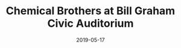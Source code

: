 ---
date: '2019-05-17'
artist: Chemical Brothers
festival: ''
venue: Bill Graham Civic Auditorium
city: San Francisco
state: CA
country: USA
price: unknown
solo: 'Yes'
title: Chemical Brothers at Bill Graham Civic Auditorium
slug: 2019-05-17-chemical-brothers
cover: ''
genre: ''
category: show
tags:
  - unknown price
  - solo show
created: 02/15/2019
artists:
  - Chemical Brothers
  - The Black Madonna
openers:
  - The Black Madonna
---